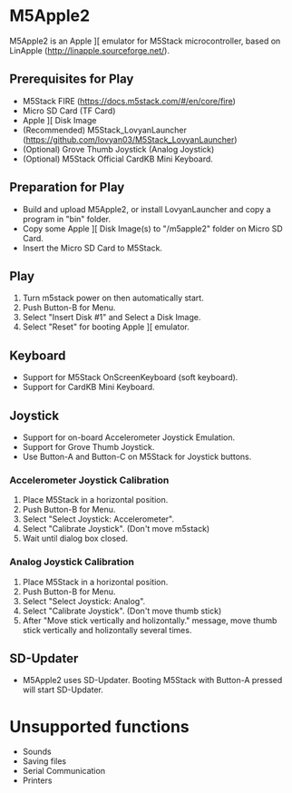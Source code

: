 # M5Apple2
M5Apple2 is an Apple ][ emulator for M5Stack microcontroller, based on LinApple (http://linapple.sourceforge.net/).

## Prerequisites for Play
* M5Stack FIRE (https://docs.m5stack.com/#/en/core/fire)
* Micro SD Card (TF Card)
* Apple ][ Disk Image
* (Recommended) M5Stack_LovyanLauncher (https://github.com/lovyan03/M5Stack_LovyanLauncher)
* (Optional) Grove Thumb Joystick (Analog Joystick)
* (Optional) M5Stack Official CardKB Mini Keyboard.

## Preparation for Play
* Build and upload M5Apple2, or install LovyanLauncher and copy a program in "bin" folder.
* Copy some Apple ][ Disk Image(s) to "/m5apple2" folder on Micro SD Card.
* Insert the Micro SD Card to M5Stack.

## Play
1. Turn m5stack power on then automatically start.
1. Push Button-B for Menu.
1. Select "Insert Disk #1" and Select a Disk Image.
1. Select "Reset" for booting Apple ][ emulator.

## Keyboard
* Support for M5Stack OnScreenKeyboard (soft keyboard).
* Support for CardKB Mini Keyboard.

## Joystick
* Support for on-board Accelerometer Joystick Emulation.
* Support for Grove Thumb Joystick.
* Use Button-A and Button-C on M5Stack for Joystick buttons.

### Accelerometer Joystick Calibration
1. Place M5Stack in a horizontal position.
1. Push Button-B for Menu.
1. Select "Select Joystick: Accelerometer".
1. Select "Calibrate Joystick". (Don't move m5stack)
1. Wait until dialog box closed.

### Analog Joystick Calibration
1. Place M5Stack in a horizontal position.
1. Push Button-B for Menu.
1. Select "Select Joystick: Analog".
1. Select "Calibrate Joystick". (Don't move thumb stick)
1. After "Move stick vertically and holizontally." message, move thumb stick vertically and holizontally several times.

## SD-Updater
* M5Apple2 uses SD-Updater. Booting M5Stack with Button-A pressed will start SD-Updater.

# Unsupported functions
* Sounds
* Saving files
* Serial Communication
* Printers

